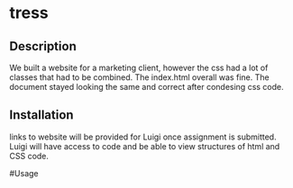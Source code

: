 # tress

## Description

We built a website for a marketing client, however the css had a lot of classes that had to be combined. The index.html overall was fine. The document stayed looking the same and correct after condesing css code.


## Installation

links to website will be provided for Luigi once assignment is submitted. Luigi will have access to code and be able to view structures of html and CSS code.

#Usage


